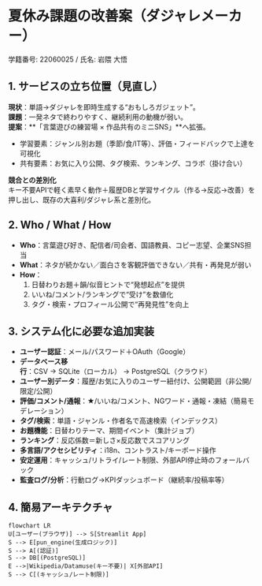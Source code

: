 # 夏休み課題の改善案（ダジャレメーカー）
学籍番号: 22060025 / 氏名: 岩隈 大悟

## 1. サービスの立ち位置（見直し）
**現状**：単語→ダジャレを即時生成する“おもしろガジェット”。  
**課題**：一発ネタで終わりやすく、継続利用の動機が弱い。  
**提案**：**「言葉遊びの練習場 × 作品共有のミニSNS」**へ拡張。  
- 学習要素：ジャンル別お題（季節/食/IT等）、評価・フィードバックで上達を可視化  
- 共有要素：お気に入り公開、タグ検索、ランキング、コラボ（掛け合い）

**競合との差別化**  
キー不要APIで軽く素早く動作＋履歴DBと学習サイクル（作る→反応→改善）を押し出し、既存の大喜利/ダジャレ系と差別化。

## 2. Who / What / How
- **Who**：言葉遊び好き、配信者/司会者、国語教員、コピー志望、企業SNS担当  
- **What**：ネタが続かない／面白さを客観評価できない／共有・再発見が弱い  
- **How**：  
  1) 日替わりお題＋韻/似音ヒントで“発想起点”を提供  
  2) いいね/コメント/ランキングで“受け”を数値化  
  3) タグ・検索・プロフィール公開で“再発見性”を向上

## 3. システム化に必要な追加実装
- **ユーザー認証**：メール/パスワード＋OAuth（Google）  
- **データベース移行**：CSV → SQLite（ローカル） → PostgreSQL（クラウド）  
- **ユーザー別データ**：履歴/お気に入りのユーザー紐付け、公開範囲（非公開/限定/公開）  
- **評価/コメント/通報**：★/いいね/コメント、NGワード・通報・凍結（簡易モデレーション）  
- **タグ/検索**：単語・ジャンル・作者名で高速検索（インデックス）  
- **お題機能**：日替わりテーマ、期間イベント（集計ジョブ）  
- **ランキング**：反応係数＝新しさ×反応数でスコアリング  
- **多言語/アクセシビリティ**：i18n、コントラスト/キーボード操作  
- **安定運用**：キャッシュ/リトライ/レート制限、外部API停止時のフォールバック  
- **監査ログ/分析**：行動ログ→KPIダッシュボード（継続率/投稿率等）

## 4. 簡易アーキテクチャ
```mermaid
flowchart LR
U[ユーザー(ブラウザ)] --> S[Streamlit App]
S --> E[pun_engine(生成ロジック)]
S --> A[(認証)]
S --> DB[(PostgreSQL)]
E -->|Wikipedia/Datamuse(キー不要)| X[外部API]
S --> C[(キャッシュ/レート制限)]
